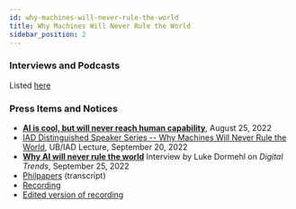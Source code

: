 ```yaml
---
id: why-machines-will-never-rule-the-world
title: Why Machines Will Never Rule the World
sidebar_position: 2
---
```


### Interviews and Podcasts

Listed [here](https://ncorwiki.buffalo.edu/index.php/Interviews_and_podcasts_on_%27%27Why_Machines_Will_Never_Rule_the_World%27%27)

### Press Items and Notices

- [**AI is cool, but will never reach human capability**](https://www.futurity.org/artificial-intelligence-ai-2789642-2/), August 25, 2022
- [IAD Distinguished Speaker Series -- Why Machines Will Never Rule the World](https://calendar.buffalo.edu/event/iad-distinguished-speaker-series--why-machines-will-never-rule-the-world/), UB/IAD Lecture, September 20, 2022
- [**Why AI will never rule the world**](https://www.digitaltrends.com/computing/why-ai-will-never-rule-the-world/) Interview by Luke Dormehl on *Digital Trends*, September 25, 2022 
- [Philpapers](https://philpapers.org/archive/DORWAW-2.pdf) (transcript) 
- [Recording](https://drive.google.com/file/d/1kcuFUeWlMbBL0bv_UL705cYVGJBuEdGd/view) 
- [Edited version of recording](https://buffalo.box.com/v/KI-und-Philosophie)